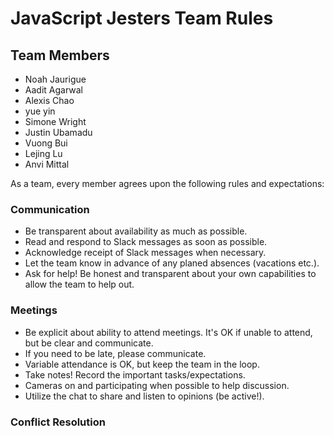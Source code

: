 # JavaScript Jesters Team Rules

## Team Members
- Noah Jaurigue
- Aadit Agarwal
- Alexis Chao
- yue yin
- Simone Wright
- Justin Ubamadu
- Vuong Bui
- Lejing Lu
- Anvi Mittal

As a team, every member agrees upon the following rules and expectations:

### Communication
- Be transparent about availability as much as possible.
- Read and respond to Slack messages as soon as possible.
- Acknowledge receipt of Slack messages when necessary.
- Let the team know in advance of any planed absences (vacations etc.).
- Ask for help! Be honest and transparent about your own capabilities to allow the team to help out.

### Meetings
- Be explicit about ability to attend meetings. It's OK if unable to attend, but be clear and communicate.
- If you need to be late, please communicate.
- Variable attendance is OK, but keep the team in the loop.
- Take notes! Record the important tasks/expectations.
- Cameras on and participating when possible to help discussion.
- Utilize the chat to share and listen to opinions (be active!).

### Conflict Resolution
Be honest and communicate!
1. Try and communicate directly with the person/s you have a conflict with.
2. If not resolved, reach out to the team leads (together if possible) to resolve the situation.
3. If necessary, communicate with the TAs regarding the situation in order to deescalate. \

### General Responsibilities
As the quarter continues, we will adapt and add the appropriate responsibilities expected of each team member.
\
\
\
Signed by,